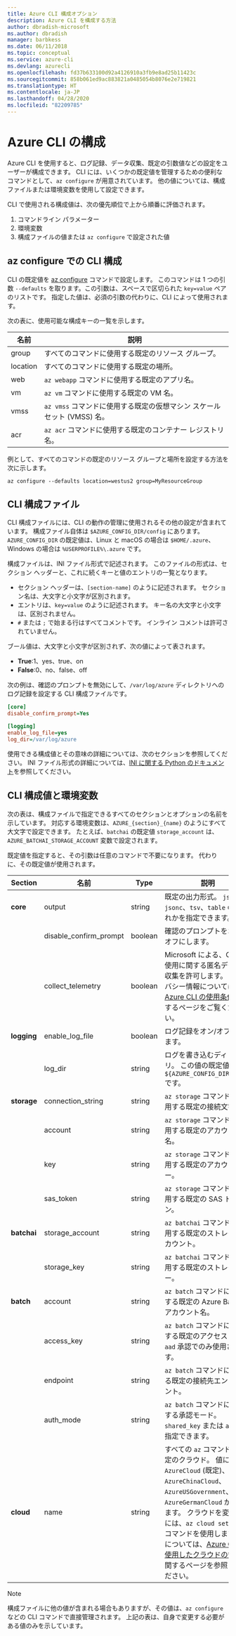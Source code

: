 ```yaml
---
title: Azure CLI 構成オプション
description: Azure CLI を構成する方法
author: dbradish-microsoft
ms.author: dbradish
manager: barbkess
ms.date: 06/11/2018
ms.topic: conceptual
ms.service: azure-cli
ms.devlang: azurecli
ms.openlocfilehash: fd37b633100d92a4126910a3fb9e8ad25b11423c
ms.sourcegitcommit: 858b061ed9ac883821a0485054b8076e2e719821
ms.translationtype: HT
ms.contentlocale: ja-JP
ms.lasthandoff: 04/28/2020
ms.locfileid: "82209785"
---
```

# <a name="azure-cli-configuration"></a>Azure CLI の構成

Azure CLI を使用すると、ログ記録、データ収集、既定の引数値などの設定をユーザーが構成できます。
CLI には、いくつかの既定値を管理するための便利なコマンドとして、`az configure` が用意されています。 他の値については、構成ファイルまたは環境変数を使用して設定できます。

CLI で使用される構成値は、次の優先順位で上から順番に評価されます。

1. コマンドライン パラメーター
2. 環境変数
3. 構成ファイルの値または `az configure` で設定された値

## <a name="cli-configuration-with-az-configure"></a>az configure での CLI 構成

CLI の既定値を [az configure](/cli/azure/reference-index#az-configure) コマンドで設定します。
このコマンドは 1 つの引数 `--defaults` を取ります。この引数は、スペースで区切られた `key=value` ペアのリストです。 指定した値は、必須の引数の代わりに、CLI によって使用されます。

次の表に、使用可能な構成キーの一覧を示します。

| 名前 | 説明 |
|------|-------------|
| group | すべてのコマンドに使用する既定のリソース グループ。 |
| location | すべてのコマンドに使用する既定の場所。 |
| web | `az webapp` コマンドに使用する既定のアプリ名。 |
| vm | `az vm` コマンドに使用する既定の VM 名。 |
| vmss | `az vmss` コマンドに使用する既定の仮想マシン スケール セット (VMSS) 名。 |
| acr | `az acr` コマンドに使用する既定のコンテナー レジストリ名。 |

例として、すべてのコマンドの既定のリソース グループと場所を設定する方法を次に示します。

```azurecli-interactive
az configure --defaults location=westus2 group=MyResourceGroup
```

## <a name="cli-configuration-file"></a>CLI 構成ファイル

CLI 構成ファイルには、CLI の動作の管理に使用されるその他の設定が含まれています。 構成ファイル自体は `$AZURE_CONFIG_DIR/config` にあります。 `AZURE_CONFIG_DIR` の既定値は、Linux と macOS の場合は `$HOME/.azure`、Windows の場合は `%USERPROFILE%\.azure` です。

構成ファイルは、INI ファイル形式で記述されます。 このファイルの形式は、セクション ヘッダーと、これに続くキーと値のエントリの一覧となります。

* セクション ヘッダーは、`[section-name]` のように記述されます。 セクション名は、大文字と小文字が区別されます。
* エントリは、`key=value` のように記述されます。 キー名の大文字と小文字は、区別されません。
* `#` または `;` で始まる行はすべてコメントです。 インライン コメントは許可されていません。

ブール値は、大文字と小文字が区別されず、次の値によって表されます。

* __True__:1、yes、true、on
* __False__:0、no、false、off

次の例は、確認のプロンプトを無効にして、`/var/log/azure` ディレクトリへのログ記録を設定する CLI 構成ファイルです。

```ini
[core]
disable_confirm_prompt=Yes

[logging]
enable_log_file=yes
log_dir=/var/log/azure
```

使用できる構成値とその意味の詳細については、次のセクションを参照してください。 INI ファイル形式の詳細については、[INI に関する Python のドキュメント](https://docs.python.org/3/library/configparser.html#supported-ini-file-structure)を参照してください。

## <a name="cli-configuration-values-and-environment-variables"></a>CLI 構成値と環境変数

次の表は、構成ファイルで指定できるすべてのセクションとオプションの名前を示しています。 対応する環境変数は、`AZURE_{section}_{name}` のようにすべて大文字で設定できます。 たとえば、`batchai` の既定値 `storage_account` は、`AZURE_BATCHAI_STORAGE_ACCOUNT` 変数で設定されます。

既定値を指定すると、その引数は任意のコマンドで不要になります。 代わりに、その既定値が使用されます。

| Section | 名前      | Type | 説明|
|---------|-----------|------|------------|
| __core__ | output | string | 既定の出力形式。 `json`、`jsonc`、`tsv`、`table` のいずれかを指定できます。 |
| | disable\_confirm\_prompt | boolean | 確認のプロンプトをオン/オフにします。 |
| | collect\_telemetry | boolean | Microsoft による、CLI の使用に関する匿名データの収集を許可します。 プライバシー情報については、[Azure CLI の使用条件](https://github.com/Azure/azure-cli/blob/dev/LICENSE)に関するページをご覧ください。 |
| __logging__ | enable\_log\_file | boolean | ログ記録をオン/オフにします。 |
| | log\_dir | string | ログを書き込むディレクトリ。 この値の既定値は `${AZURE_CONFIG_DIR}/logs` です。 |
| __storage__ | connection\_string | string | `az storage` コマンドに使用する既定の接続文字列。 |
| | account | string | `az storage` コマンドに使用する既定のアカウント名。 |
| | key | string | `az storage` コマンドに使用する既定のアカウント キー。 |
| | sas\_token | string | `az storage` コマンドに使用する既定の SAS トークン。 |
| __batchai__ | storage\_account | string | `az batchai` コマンドに使用する既定のストレージ アカウント。 |
| | storage\_key | string | `az batchai` コマンドに使用する既定のストレージ キー。 |
| __batch__ | account | string | `az batch` コマンドに使用する既定の Azure Batch アカウント名。 |
| | access\_key | string | `az batch` コマンドに使用する既定のアクセス キー。 `aad` 承認でのみ使用されます。 |
| | endpoint | string | `az batch` コマンドに対する既定の接続先エンドポイント。 |
| | auth\_mode | string | `az batch` コマンドに使用する承認モード。 `shared_key` または `aad` を指定できます。 |
| __cloud__ | name | string | すべての `az` コマンドの既定のクラウド。  値には `AzureCloud` (既定)、`AzureChinaCloud`、`AzureUSGovernment`、`AzureGermanCloud` があります。 クラウドを変更するには、`az cloud set –name` コマンドを使用します。  例については、[Azure CLI を使用したクラウドの管理](manage-clouds-azure-cli.md)に関するページを参照してください。 |

> [!NOTE]
> 構成ファイルに他の値が含まれる場合もありますが、その値は、`az configure` などの CLI コマンドで直接管理されます。 上記の表は、自身で変更する必要がある値のみを示しています。
